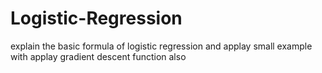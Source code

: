 # Logistic-Regression
explain the basic formula of logistic regression and applay small example with applay gradient descent function also
